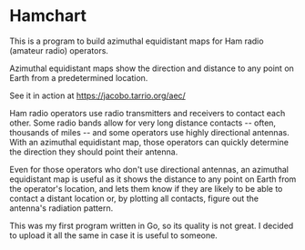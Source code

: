 # Hamchart

This is a program to build azimuthal equidistant maps for Ham radio (amateur radio) operators.

Azimuthal equidistant maps show the direction and distance to any point on Earth from a predetermined location.

See it in action at https://jacobo.tarrio.org/aec/

Ham radio operators use radio transmitters and receivers to contact each other. Some radio bands allow for very long distance contacts -- often, thousands of miles -- and some operators use highly directional antennas. With an azimuthal equidistant map, those operators can quickly determine the direction they should point their antenna.

Even for those operators who don't use directional antennas, an azimuthal equidistant map is useful as it shows the distance to any point on Earth from the operator's location, and lets them know if they are likely to be able to contact a distant location or, by plotting all contacts, figure out the antenna's radiation pattern.

This was my first program written in Go, so its quality is not great. I decided to upload it all the same in case it is useful to someone.
